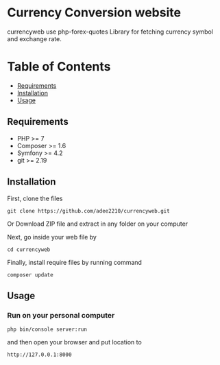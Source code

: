 # Currency Conversion website

currencyweb use php-forex-quotes Library for fetching currency symbol and exchange rate.

# Table of Contents

- [Requirements](#requirements)
- [Installation](#installation)
- [Usage](#usage)

## Requirements
* PHP >= 7
* Composer >= 1.6
* Symfony >= 4.2
* git >= 2.19

## Installation
First, clone the files
```
git clone https://github.com/adee2210/currencyweb.git
```
Or Download ZIP file and extract in any folder on your computer

Next, go inside your web file by
```
cd currencyweb
```

Finally, install require files by running command
```
composer update
```

## Usage

### Run on your personal computer
```
php bin/console server:run
```
and then open your browser and put location to

```
http://127.0.0.1:8000
```
